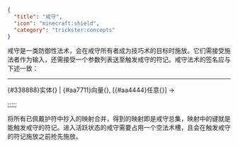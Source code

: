 ```json
{
  "title": "戒守",
  "icon": "minecraft:shield",
  "category": "trickster:concepts"
}
```

戒守是一类防御性法术，会在戒守所有者成为技巧术的目标时施放。它们需接受施法者作为输入，还需接受一个参数列表送至触发戒守的符记。戒守法术的签名应与下述一致：

---

{#338888}实体{} | {#aa7711}向量{}, [{#aa4444}任意{}] ->

;;;;;

将所有已佩戴护符中抄入的映射合并，得到的映射即是戒守总集，映射中的键就是能触发戒守的符记。进入活跃状态的戒守需要占用一个空法术槽，且会在触发戒守的符记施放之前抢先施放。
